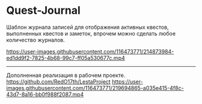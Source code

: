 # Quest-Journal

Шаблон журнала записей для отображения активных квестов, выполненных квестов и заметок, впрочем можно сделать любое количество журналов.

https://user-images.githubusercontent.com/116473771/214873984-ed1dd9f2-7825-4b68-99c7-ff05a530677c.mp4

-----------------------------------------
Дополненная реализация в рабочем проекте. 
https://github.com/RedO17th/LestaProject
https://user-images.githubusercontent.com/116473771/219694865-a035e415-4f8c-43d7-8a16-bb0f988f2087.mp4

